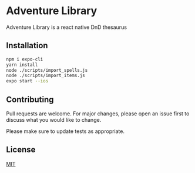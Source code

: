 # Adventure Library

Adventure Library is a react native DnD thesaurus

## Installation

```bash
npm i expo-cli
yarn install
node ./scripts/import_spells.js
node ./scripts/import_items.js
expo start --ios
```

## Contributing

Pull requests are welcome. For major changes, please open an issue first to discuss what you would like to change.

Please make sure to update tests as appropriate.

## License

[MIT](https://choosealicense.com/licenses/mit/)
